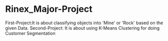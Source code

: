# Rinex_Major-Project
First-Project:It is about classifying objects into 'Mine' or 'Rock' based on the given Data.
Second-Project: It is about using K-Means Clustering for doing Customer Segmentation

